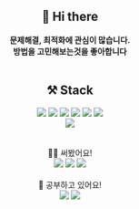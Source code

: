 <div align=center>

## 👋 Hi there
**문제해결, 최적화에 관심이 많습니다.<br>
방법을 고민해보는것을 좋아합니다**
<br>
<br>
## ⚒ Stack

  <img src="https://img.shields.io/badge/JS-F7DF1E.svg?&style=for-the-badge&logo=JavaScript&logoColor=black">
  <img src="https://img.shields.io/badge/PYTHON-3776AB.svg?&style=for-the-badge&logo=Python&logoColor=white">
  <img src="https://img.shields.io/badge/REACT-61DAFB.svg?&style=for-the-badge&logo=React&logoColor=black">   
  <img src="https://img.shields.io/badge/redux-764ABC.svg?&style=for-the-badge&logo=Redux&logoColor=white">
  <img src="https://img.shields.io/badge/CSS-1572B6.svg?&style=for-the-badge&logo=CSS3&logoColor=white">
  <img src="https://img.shields.io/badge/HTML5-E34F26.svg?&style=for-the-badge&logo=HTML5&logoColor=white"><br>
  <img src="https://img.shields.io/badge/FIREBASE-FFCA28.svg?&style=for-the-badge&logo=FireBase&logoColor=white">

  <br>
  <br>
  <br>
🙋‍♂️ 써봤어요!
<br>
<div align=center>
<img src="https://img.shields.io/badge/ANDROID APP-3DDC84.svg?&style=for-the-badge&logo=Android&logoColor=black">
<img src="https://img.shields.io/badge/NODE-339933.svg?&style=for-the-badge&logo=Node.js&logoColor=white">
<img src="https://img.shields.io/badge/MONGODB-47A248.svg?&style=for-the-badge&logo=MongoDB&logoColor=white">
</div>
<br>
🙈 공부하고 있어요!
<br>
  <img src="https://img.shields.io/badge/NEXT.JS-000.svg?&style=for-the-badge&logo=Next.js&logoColor=white">
  <img src="https://img.shields.io/badge/typescript-3178C6.svg?&style=for-the-badge&logo=TypeScript&logoColor=white">
</div>
